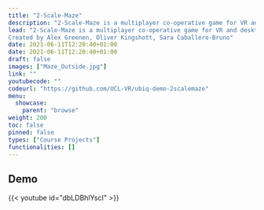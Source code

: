 ```yaml
---
title: "2-Scale-Maze"
description: "2-Scale-Maze is a multiplayer co-operative game for VR and desktop. Escape the maze with the help of your friends on the outside! Originally developed as part of the Virtual Environments module at University College London, 2020."
lead: "2-Scale-Maze is a multiplayer co-operative game for VR and desktop. Escape the maze with the help of your friends on the outside! Originally developed as part of the Virtual Environments module at University College London, 2020. 
Created by Alex Greenen, Oliver Kingshott, Sara Caballero-Bruno"
date: 2021-06-11T12:20:40+01:00
date: 2021-06-11T12:20:40+01:00
draft: false
images: ["Maze_Outside.jpg"]
link: ""
youtubecode: ""
codeurl: "https://github.com/UCL-VR/ubiq-demo-2scalemaze"
menu:
  showcase:
    parent: "browse"
weight: 200
toc: false
pinned: false
types: ["Course Projects"]
functionalities: []
---
```


## Demo
{{< youtube id="dbLDBhlYscI" >}}